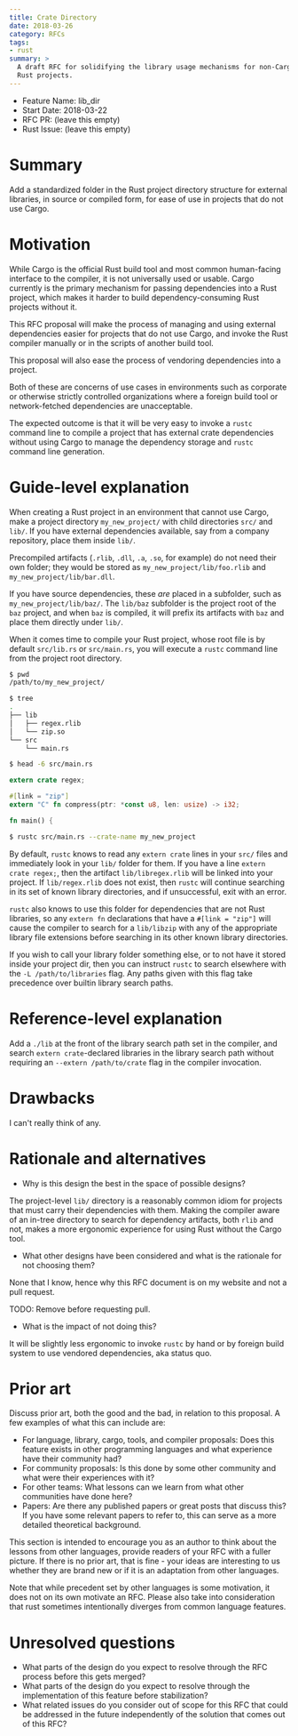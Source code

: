```yaml
---
title: Crate Directory
date: 2018-03-26
category: RFCs
tags:
- rust
summary: >
  A draft RFC for solidifying the library usage mechanisms for non-Cargo
  Rust projects.
---
```


- Feature Name: lib_dir
- Start Date: 2018-03-22
- RFC PR: (leave this empty)
- Rust Issue: (leave this empty)

# Summary
[summary]: #summary

Add a standardized folder in the Rust project directory structure for
external libraries, in source or compiled form, for ease of use in
projects that do not use Cargo.

# Motivation
[motivation]: #motivation

While Cargo is the official Rust build tool and most common human-facing
interface to the compiler, it is not universally used or usable. Cargo
currently is the primary mechanism for passing dependencies into a Rust
project, which makes it harder to build dependency-consuming Rust
projects without it.

This RFC proposal will make the process of managing and using external
dependencies easier for projects that do not use Cargo, and invoke the
Rust compiler manually or in the scripts of another build tool.

This proposal will also ease the process of vendoring dependencies into a
project.

Both of these are concerns of use cases in environments such as corporate or
otherwise strictly controlled organizations where a foreign build tool or
network-fetched dependencies are unacceptable.

The expected outcome is that it will be very easy to invoke a `rustc` command
line to compile a project that has external crate dependencies without using
Cargo to manage the dependency storage and `rustc` command line generation.

# Guide-level explanation
[guide-level-explanation]: #guide-level-explanation

When creating a Rust project in an environment that cannot use Cargo, make a
project directory `my_new_project/` with child directories `src/` and `lib/`.
If you have external dependencies available, say from a company repository,
place them inside `lib/`.

Precompiled artifacts (`.rlib`, `.dll`, `.a`, `.so`, for example) do not need
their own folder; they would be stored as `my_new_project/lib/foo.rlib` and
`my_new_project/lib/bar.dll`.

If you have source dependencies, these *are* placed in a subfolder, such as
`my_new_project/lib/baz/`. The `lib/baz` subfolder is the project root of the
`baz` project, and when `baz` is compiled, it will prefix its artifacts with
`baz` and place them directly under `lib/`.

When it comes time to compile your Rust project, whose root file is by default
`src/lib.rs` or `src/main.rs`, you will execute a `rustc` command line from the
project root directory.

```sh
$ pwd
/path/to/my_new_project/

$ tree
.
├── lib
│   ├── regex.rlib
│   └── zip.so
└── src
    └── main.rs

$ head -6 src/main.rs
```

```rust
extern crate regex;

#[link = "zip"]
extern "C" fn compress(ptr: *const u8, len: usize) -> i32;

fn main() {
```

```sh
$ rustc src/main.rs --crate-name my_new_project
```

By default, `rustc` knows to read any `extern crate` lines in your `src/` files
and immediately look in your `lib/` folder for them. If you have a line
`extern crate regex;`, then the artifact `lib/libregex.rlib` will be linked into
your project. If `lib/regex.rlib` does not exist, then `rustc` will continue
searching in its set of known library directories, and if unsuccessful, exit
with an error.

`rustc` also knows to use this folder for dependencies that are not Rust
libraries, so any `extern fn` declarations that have a `#[link = "zip"]` will
cause the compiler to search for a `lib/libzip` with any of the appropriate
library file extensions before searching in its other known library directories.

If you wish to call your library folder something else, or to not have it stored
inside your project dir, then you can instruct `rustc` to search elsewhere with
the `-L /path/to/libraries` flag. Any paths given with this flag take precedence
over builtin library search paths.

# Reference-level explanation
[reference-level-explanation]: #reference-level-explanation

Add a `./lib` at the front of the library search path set in the compiler, and
search `extern crate`-declared libraries in the library search path without
requiring an `--extern /path/to/crate` flag in the compiler invocation.

# Drawbacks
[drawbacks]: #drawbacks

I can't really think of any.

# Rationale and alternatives
[alternatives]: #alternatives

- Why is this design the best in the space of possible designs?

The project-level `lib/` directory is a reasonably common idiom for projects
that must carry their dependencies with them. Making the compiler aware of an
in-tree directory to search for dependency artifacts, both `rlib` and not, makes
a more ergonomic experience for using Rust without the Cargo tool.

- What other designs have been considered and what is the rationale for not
    choosing them?

None that I know, hence why this RFC document is on my website and not a pull
request.

TODO: Remove before requesting pull.

- What is the impact of not doing this?

It will be slightly less ergonomic to invoke `rustc` by hand or by foreign build
system to use vendored dependencies, aka status quo.

# Prior art
[prior-art]: #prior-art

Discuss prior art, both the good and the bad, in relation to this proposal.
A few examples of what this can include are:

- For language, library, cargo, tools, and compiler proposals: Does this feature
    exists in other programming languages and what experience have their
    community had?
- For community proposals: Is this done by some other community and what were
    their experiences with it?
- For other teams: What lessons can we learn from what other communities have
    done here?
- Papers: Are there any published papers or great posts that discuss this? If
    you have some relevant papers to refer to, this can serve as a more detailed
    theoretical background.

This section is intended to encourage you as an author to think about the
lessons from other languages, provide readers of your RFC with a fuller picture.
If there is no prior art, that is fine - your ideas are interesting to us
whether they are brand new or if it is an adaptation from other languages.

Note that while precedent set by other languages is some motivation, it does not
on its own motivate an RFC. Please also take into consideration that rust
sometimes intentionally diverges from common language features.

# Unresolved questions
[unresolved]: #unresolved-questions

- What parts of the design do you expect to resolve through the RFC process
    before this gets merged?
- What parts of the design do you expect to resolve through the implementation
    of this feature before stabilization?
- What related issues do you consider out of scope for this RFC that could be
    addressed in the future independently of the solution that comes out of this
    RFC?
